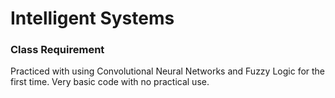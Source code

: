 # Intelligent Systems
### Class Requirement

Practiced with using Convolutional Neural Networks and Fuzzy Logic for the first time. Very basic code with no practical use.
